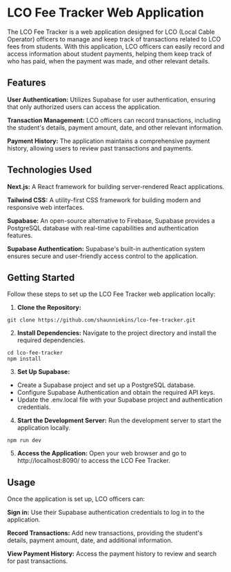 # LCO Fee Tracker Web Application

The LCO Fee Tracker is a web application designed for LCO (Local Cable Operator) officers to manage and keep track of transactions related to LCO fees from students. With this application, LCO officers can easily record and access information about student payments, helping them keep track of who has paid, when the payment was made, and other relevant details.

## Features

**User Authentication:** Utilizes Supabase for user authentication, ensuring that only authorized users can access the application.

**Transaction Management:** LCO officers can record transactions, including the student's details, payment amount, date, and other relevant information.

**Payment History:** The application maintains a comprehensive payment history, allowing users to review past transactions and payments.

## Technologies Used

**Next.js:** A React framework for building server-rendered React applications.

**Tailwind CSS:** A utility-first CSS framework for building modern and responsive web interfaces.

**Supabase:** An open-source alternative to Firebase, Supabase provides a PostgreSQL database with real-time capabilities and authentication features.

**Supabase Authentication:** Supabase's built-in authentication system ensures secure and user-friendly access control to the application.

## Getting Started

Follow these steps to set up the LCO Fee Tracker web application locally:

1. **Clone the Repository:**

```
git clone https://github.com/shaunniekins/lco-fee-tracker.git
```

2. **Install Dependencies:**
   Navigate to the project directory and install the required dependencies.

```
cd lco-fee-tracker
npm install
```

3. **Set Up Supabase:**

- Create a Supabase project and set up a PostgreSQL database.
- Configure Supabase Authentication and obtain the required API keys.
- Update the .env.local file with your Supabase project and authentication credentials.

4. **Start the Development Server:**
   Run the development server to start the application locally.

```
npm run dev
```

5. **Access the Application:**
   Open your web browser and go to http://localhost:8090/ to access the LCO Fee Tracker.

## Usage

Once the application is set up, LCO officers can:

**Sign in:** Use their Supabase authentication credentials to log in to the application.

**Record Transactions:** Add new transactions, providing the student's details, payment amount, date, and additional information.

**View Payment History:** Access the payment history to review and search for past transactions.
